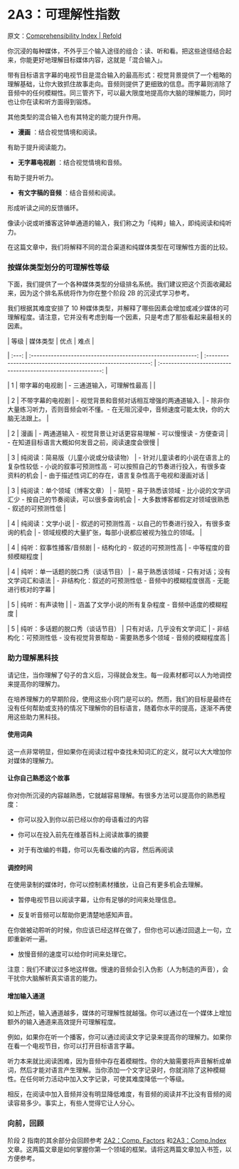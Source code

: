 # 2A3：可理解性指数

原文：[Comprehensibility Index | Refold](https://refold.la/roadmap/stage-2/a/comprehensibility-index)

你沉浸的每种媒体，不外乎三个输入途径的组合：读、听和看。把这些途径结合起来，你能更好地理解目标媒体内容，这就是「混合输入」。

带有目标语言字幕的电视节目是混合输入的最高形式：视觉背景提供了一个粗略的理解基础，让你大致抓住故事走向。音频则提供了更细致的信息。而字幕则消除了音频中的任何模糊性。同三管齐下，可以最大限度地提高你大脑的理解能力，同时也让你在读和听方面得到锻炼。

其他类型的混合输入也有其特定的能力提升作用。

- **漫画** ：结合视觉情境和阅读。

有助于提升阅读能力。

- **无字幕电视剧** ：结合视觉情境和音频。

有助于提升听力。

- **有文字稿的音频** ：结合音频和阅读。

形成听读之间的反馈循环。

像读小说或听播客这钟单通道的输入，我们称之为「纯粹」输入，即纯阅读和纯听力。

在这篇文章中，我们将解释不同的混合渠道和纯媒体类型在可理解性方面的比较。

### 按媒体类型划分的可理解性等级

下面，我们提供了一个各种媒体类型的分级排名系统。我们建议把这个页面收藏起来，因为这个排名系统将作为你在整个阶段 2B 的沉浸式学习参考。

我们根据其难度安排了 10 种媒体类型，并解释了哪些因素会增加或减少媒体的可理解程度。请注意，它并没有考虑到每一个因素，只是考虑了那些看起来最相关的因素。

| 等级 | 媒体类型 | 优点 | 难点 |

| :---: | :----------------------------------------------------------: | :----------------------------------------------------------: | :----------------------------------------------------------: |

|   1   |                   带字幕的电视剧                    |          - 三通道输入，可理解性最高           |                                                              |

|   2   |                  不带字幕的电视剧                  | - 视觉背景和音频对话相互增强的两通道输入. | - 除非你大量练习听力，否则音频会听不懂。- 在无阻沉浸中，音频速度可能太快，你的大脑无法跟上。 |

|   2   |                         漫画                          | - 两通道输入 - 视觉背景让对话更容易理解 - 可以慢慢读 - 方便查词 | - 在知道目标语言大概如何发音之前，阅读速度会很慢 |

|   3   | 纯阅读：简易版（儿童小说或分级读物） | - 针对儿童读者的小说在语言上的复杂性较低 - 小说的叙事可预测性高 - 可以按照自己的节奏进行投入，有很多查资料的机会 | - 由于描述性词汇的存在，语言复杂性高于电视和漫画对话 |

|   3   |           纯阅读：单个领域（博客文章）           | - 简短 - 易于熟悉该领域 - 比小说的文学词汇少 - 按自己的节奏阅读，可以很多查询机会 | - 大多数博客都假定对领域很熟悉 - 叙述的可预测性低 |

|   4   |                纯阅读：文学小说                 | - 叙述的可预测性高 - 以自己的节奏进行投入，有很多查询的机会 | - 领域规模的大量扩张，每部小说都应被视为独立的领域。 |

|   4   |       纯听：叙事性播客/音频剧        |        - 结构化的 - 叙述的可预测性高         |            - 中等程度的音频模糊程度            |

|   4   |           纯听：单一话题的脱口秀（谈话节目）            | - 易于熟悉该领域 - 只有对话；没有文学词汇和语法 | - 非结构化：叙述的可预测性低 - 音频中的模糊程度很高 - 无能进行核对的字幕 |

|   5   |                  纯听：有声读物                  |                                                              | - 涵盖了文学小说的所有复杂程度 - 音频中适度的模糊程度 |

|   5   |            纯听：多话题的脱口秀（谈话节目）            |          只有对话，几乎没有文学词汇          | - 非结构化：可预测性低 - 没有视觉背景帮助 - 需要熟悉多个领域 - 音频的模糊程度高 |

### 助力理解黑科技

请记住，当你理解了句子的含义后，习得就会发生。每一段素材都可以人为地调控来提高你的理解力。

在培养理解力的早期阶段，使用这些小窍门是可以的。然而，我们的目标是最终在没有任何帮助或支持的情况下理解你的目标语言，随着你水平的提高，逐渐不再使用这些助力黑科技。

#### 使用词典

这一点非常明显，但如果你在阅读过程中查找未知词汇的定义，就可以大大增加你对媒体的理解力。

#### 让你自己熟悉这个故事

你对你所沉浸的内容越熟悉，它就越容易理解。有很多方法可以提高你的熟悉程度：

- 你可以投入到你以前已经以你的母语看过的内容

- 你可以在投入前先在维基百科上阅读故事的摘要

- 对于有改编的书籍，你可以先看改编的内容，然后再阅读

#### 调控时间

在使用录制的媒体时，你可以控制素材播放，让自己有更多机会去理解。

- 暂停电视节目以阅读字幕，让你有足够的时间来处理信息。

- 反复听音频可以帮助你更清楚地感知声音。

在你做被动聆听的时候，你应该已经这样在做了，但你也可以通过回退上一句，立即重新听一遍。

- 放慢音频的速度可以给你时间来处理它。

注意：我们不建议过多地这样做。慢速的音频会引入伪影（人为制造的声音），会干扰你大脑解析真实语言的能力。

#### 增加输入通道

如上所述，输入通道越多，媒体的可理解性就越强。你可以通过在一个媒体上增加额外的输入通道来高效提升可理解程度。

例如，如果你在听一个播客，你可以通过阅读文字记录来提高你的理解力。如果你在看一个电视节目，你可以打开目标语言字幕。

听力本来就比阅读困难，因为音频中存在着模糊性。你的大脑需要将声音解析成单词，然后才能对语言产生理解。当你添加一个文字记录时，你就消除了这种模糊性。在任何听力活动中加入文字记录，可使其难度降低一个等级。

相反，在阅读中加入音频并没有明显降低难度，有音频的阅读并不比没有音频的阅读容易多少。事实上，有些人觉得它让人分心。

### 向前，回顾

阶段 2 指南的其余部分会回顾参考 [2A2：Comp. Factors]() 和[2A3：Comp.Index]()文章。这两篇文章是如何掌握你第一个领域的框架。请将这两篇文章加入书签，以方便参考。